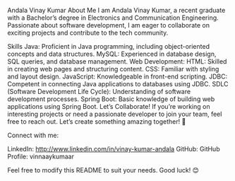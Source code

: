 Andala Vinay Kumar
About Me
I am Andala Vinay Kumar, a recent graduate with a Bachelor’s degree in Electronics and Communication Engineering. Passionate about software development, I am eager to collaborate on exciting projects and contribute to the tech community.

Skills
Java: Proficient in Java programming, including object-oriented concepts and data structures.
MySQL: Experienced in database design, SQL queries, and database management.
Web Development:
HTML: Skilled in creating web pages and structuring content.
CSS: Familiar with styling and layout design.
JavaScript: Knowledgeable in front-end scripting.
JDBC: Competent in connecting Java applications to databases using JDBC.
SDLC (Software Development Life Cycle): Understanding of software development processes.
Spring Boot: Basic knowledge of building web applications using Spring Boot.
Let’s Collaborate!
If you’re working on interesting projects or need a passionate developer to join your team, feel free to reach out. Let’s create something amazing together! 🚀



Connect with me:

LinkedIn: http://www.linkedin.com/in/vinay-kumar-andala
GitHub: GitHub Profile: vinnaaykumaar

Feel free to modify this README to suit your needs. Good luck! 😊
